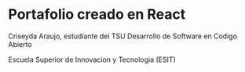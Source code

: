 <h1>Portafolio creado en React</h1>
<p>Criseyda Araujo, estudiante del TSU Desarrollo de Software en Codigo Abierto</p>
<p>Escuela Superior de Innovacion y Tecnologia (ESIT)</p>
